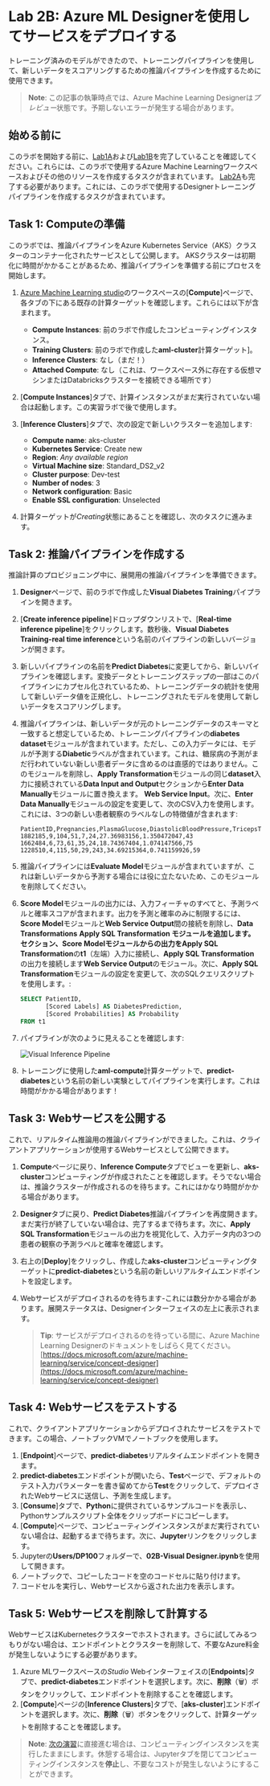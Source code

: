 # Lab 2B: Azure ML Designerを使用してサービスをデプロイする

トレーニング済みのモデルができたので、トレーニングパイプラインを使用して、新しいデータをスコアリングするための推論パイプラインを作成するために使用できます。

> **Note**: この記事の執筆時点では、Azure Machine Learning Designerは*プレビュー*状態です。予期しないエラーが発生する場合があります。

## 始める前に

このラボを開始する前に、[Lab1A](Lab01A.md)および[Lab1B](Lab01B.md)を完了していることを確認してください。これらには、このラボで使用するAzure Machine Learningワークスペースおよびその他のリソースを作成するタスクが含まれています。 [Lab2A](Lab02A.md)も完了する必要があります。これには、このラボで使用するDesignerトレーニングパイプラインを作成するタスクが含まれています。

## Task 1: Computeの準備

このラボでは、推論パイプラインをAzure Kubernetes Service（AKS）クラスターのコンテナー化されたサービスとして公開します。 AKSクラスターは初期化に時間がかかることがあるため、推論パイプラインを準備する前にプロセスを開始します。

1. [Azure Machine Learning studio](https://ml.azure.com)のワークスペースの[**Compute**]ページで、各タブの下にある既存の計算ターゲットを確認します。これらには以下が含まれます。
    * **Compute Instances**: 前のラボで作成したコンピューティングインスタンス。
    * **Training Clusters**: 前のラボで作成した**aml-cluster**計算ターゲット]。
    * **Inference Clusters**: なし（まだ！）
    * **Attached Compute**: なし（これは、ワークスペース外に存在する仮想マシンまたはDatabricksクラスターを接続できる場所です）

2. [**Compute Instances**]タブで、計算インスタンスがまだ実行されていない場合は起動します。この実習ラボで後で使用します。

3. [**Inference Clusters**]タブで、次の設定で新しいクラスターを追加します:
    * **Compute name**: aks-cluster
    * **Kubernetes Service**: Create new
    * **Region**: *Any available region*
    * **Virtual Machine size**: Standard_DS2_v2
    * **Cluster purpose**: Dev-test
    * **Number of nodes**: 3
    * **Network configuration**: Basic
    * **Enable SSL configuration**: Unselected

4. 計算ターゲットが*Creating*状態にあることを確認し、次のタスクに進みます。

## Task 2: 推論パイプラインを作成する

推論計算のプロビジョニング中に、展開用の推論パイプラインを準備できます。

1. **Designer**ページで、前のラボで作成した**Visual Diabetes Training**パイプラインを開きます。
2. [**Create inference pipeline**]ドロップダウンリストで、[**Real-time inference pipeline**]をクリックします。数秒後、**Visual Diabetes Training-real time inference**という名前のパイプラインの新しいバージョンが開きます。

3. 新しいパイプラインの名前を**Predict Diabetes**に変更してから、新しいパイプラインを確認します。変換データとトレーニングステップの一部はこのパイプラインにカプセル化されているため、トレーニングデータの統計を使用して新しいデータ値を正規化し、トレーニングされたモデルを使用して新しいデータをスコアリングします。
4. 推論パイプラインは、新しいデータが元のトレーニングデータのスキーマと一致すると想定しているため、トレーニングパイプラインの**diabetes dataset**モジュールが含まれています。ただし、この入力データには、モデルが予測する**Diabetic**ラベルが含まれています。これは、糖尿病の予測がまだ行われていない新しい患者データに含めるのは直感的ではありません。このモジュールを削除し、**Apply Transformation**モジュールの同じ**dataset**入力に接続されている**Data Input and Output**セクションから**Enter Data Manually**モジュールに置き換えます。 **Web Service Input**。次に、**Enter Data Manually**モジュールの設定を変更して、次のCSV入力を使用します。これには、3つの新しい患者観察のラベルなしの特徴値が含まれます:

    ```CSV
    PatientID,Pregnancies,PlasmaGlucose,DiastolicBloodPressure,TricepsThickness,SerumInsulin,BMI,DiabetesPedigree,Age
    1882185,9,104,51,7,24,27.36983156,1.350472047,43
    1662484,6,73,61,35,24,18.74367404,1.074147566,75
    1228510,4,115,50,29,243,34.69215364,0.741159926,59
    ```

5. 推論パイプラインには**Evaluate Model**モジュールが含まれていますが、これは新しいデータから予測する場合には役に立たないため、このモジュールを削除してください。
6. **Score Model**モジュールの出力には、入力フィーチャのすべてと、予測ラベルと確率スコアが含まれます。出力を予測と確率のみに制限するには、**Score Model**モジュールと**Web Service Output**間の接続を削除し、**Data Transformations** **Apply SQL Transformation **モジュールを追加します。セクション、**Score Model**モジュールからの出力を**Apply SQL Transformation**の**t1**（左端）入力に接続し、**Apply SQL Transformation** の出力を接続します**Web Service Output**のモジュール。次に、**Apply SQL Transformation**モジュールの設定を変更して、次のSQLクエリスクリプトを使用します。:

    ```SQL
    SELECT PatientID,
           [Scored Labels] AS DiabetesPrediction,
           [Scored Probabilities] AS Probability
    FROM t1
    ```

7. パイプラインが次のように見えることを確認します:

    ![Visual Inference Pipeline](images/visual-inference.jpg)

8. トレーニングに使用した**aml-compute**計算ターゲットで、**predict-diabetes**という名前の新しい実験としてパイプラインを実行します。これは時間がかかる場合があります！

## Task 3: Webサービスを公開する

これで、リアルタイム推論用の推論パイプラインができました。これは、クライアントアプリケーションが使用するWebサービスとして公開できます。

1. **Compute**ページに戻り、**Inference Compute**タブでビューを更新し、**aks-cluster**コンピューティングが作成されたことを確認します。そうでない場合は、推論クラスターが作成されるのを待ちます。これにはかなり時間がかかる場合があります。

2. **Designer**タブに戻り、**Predict Diabetes**推論パイプラインを再度開きます。まだ実行が終了していない場合は、完了するまで待ちます。次に、**Apply SQL Transformation**モジュールの出力を視覚化して、入力データ内の3つの患者の観察の予測ラベルと確率を確認します。

3. 右上の[**Deploy**]をクリックし、作成した**aks-cluster**コンピューティングターゲットに**predict-diabetes**という名前の新しいリアルタイムエンドポイントを設定します。
4. Webサービスがデプロイされるのを待ちます-これには数分かかる場合があります。展開ステータスは、Designerインターフェイスの左上に表示されます。

    > **Tip**: サービスがデプロイされるのを待っている間に、Azure Machine Learning Designerのドキュメントをしばらく見てください。[https://docs.microsoft.com/azure/machine-learning/service/concept-designer](https://docs.microsoft.com/azure/machine-learning/service/concept-designer)

## Task 4: Webサービスをテストする

これで、クライアントアプリケーションからデプロイされたサービスをテストできます。この場合、ノートブックVMでノートブックを使用します。

1. [**Endpoint**]ページで、**predict-diabetes**リアルタイムエンドポイントを開きます。
2. **predict-diabetes**エンドポイントが開いたら、**Test**ページで、デフォルトのテスト入力パラメーターを書き留めてから**Test**をクリックして、デプロイされたWebサービスに送信し、予測を生成します。
3. [**Consume**]タブで、**Python**に提供されているサンプルコードを表示し、Pythonサンプルスクリプト全体をクリップボードにコピーします。
4. [**Compute**]ページで、コンピューティングインスタンスがまだ実行されていない場合は、起動するまで待ちます。次に、**Jupyter**リンクをクリックします。
5. Jupyterの**Users/DP100**フォルダーで、**02B-Visual Designer.ipynb**を使用して開きます。
6. ノートブックで、コピーしたコードを空のコードセルに貼り付けます。
7. コードセルを実行し、Webサービスから返された出力を表示します。

## Task 5: Webサービスを削除して計算する

WebサービスはKubernetesクラスターでホストされます。さらに試してみるつもりがない場合は、エンドポイントとクラスターを削除して、不要なAzure料金が発生しないようにする必要があります。

1. Azure MLワークスペースの*Studio* Webインターフェイスの[**Endpoints**]タブで、**predict-diabetes**エンドポイントを選択します。次に、**削除**（🗑）ボタンをクリックして、エンドポイントを削除することを確認します。
2. [**Compute**]ページの[**Inference Clusters**]タブで、[**aks-cluster**]エンドポイントを選択します。次に、**削除**（🗑）ボタンをクリックして、計算ターゲットを削除することを確認します。

> **Note**: [次の演習](Lab03A.md)に直接進む場合は、コンピューティングインスタンスを実行したままにします。休憩する場合は、Jupyterタブを閉じてコンピューティングインスタンスを**停止**し、不要なコストが発生しないようにすることができます。

